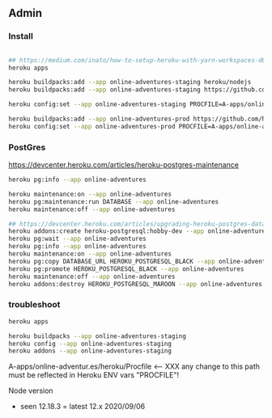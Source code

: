 

## Admin

### Install

```bash

## https://medium.com/inato/how-to-setup-heroku-with-yarn-workspaces-d8eac0db0256
heroku apps

heroku buildpacks:add --app online-adventures-staging heroku/nodejs
heroku buildpacks:add --app online-adventures-staging https://github.com/heroku/heroku-buildpack-multi-procfile

heroku config:set --app online-adventures-staging PROCFILE=A-apps/online-adventur.es/heroku/Procfile

heroku buildpacks:add --app online-adventures-prod https://github.com/heroku/heroku-buildpack-multi-procfile
heroku config:set --app online-adventures-prod PROCFILE=A-apps/online-adventur.es/heroku/Procfile

```

### PostGres
https://devcenter.heroku.com/articles/heroku-postgres-maintenance

```bash
heroku pg:info --app online-adventures

heroku maintenance:on --app online-adventures
heroku pg:maintenance:run DATABASE --app online-adventures
heroku maintenance:off --app online-adventures

## https://devcenter.heroku.com/articles/upgrading-heroku-postgres-databases
heroku addons:create heroku-postgresql:hobby-dev --app online-adventures
heroku pg:wait --app online-adventures
heroku pg:info --app online-adventures
heroku maintenance:on --app online-adventures
heroku pg:copy DATABASE_URL HEROKU_POSTGRESQL_BLACK --app online-adventures
heroku pg:promote HEROKU_POSTGRESQL_BLACK --app online-adventures
heroku maintenance:off --app online-adventures
heroku addons:destroy HEROKU_POSTGRESQL_MAROON --app online-adventures
```

### troubleshoot

```bash
heroku apps

heroku buildpacks --app online-adventures-staging
heroku config --app online-adventures-staging
heroku addons --app online-adventures-staging

```

A-apps/online-adventur.es/heroku/Procfile <-- XXX any change to this path must be reflected in Heroku ENV vars "PROCFILE"!

Node version
- seen 12.18.3 = latest 12.x  2020/09/06
